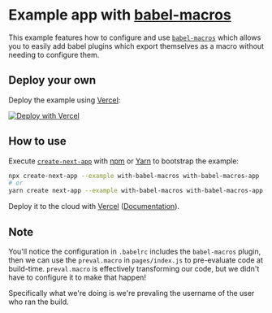 # Example app with [babel-macros](https://github.com/kentcdodds/babel-macros)

This example features how to configure and use [`babel-macros`](https://github.com/kentcdodds/babel-macros) which allows you to easily add babel plugins which export themselves as a macro without needing to configure them.

## Deploy your own

Deploy the example using [Vercel](https://vercel.com):

[![Deploy with Vercel](https://vercel.com/button)](https://vercel.com/import/project?template=https://github.com/vercel/next.js/tree/canary/examples/with-babel-macros)

## How to use

Execute [`create-next-app`](https://github.com/vercel/next.js/tree/canary/packages/create-next-app) with [npm](https://docs.npmjs.com/cli/init) or [Yarn](https://yarnpkg.com/lang/en/docs/cli/create/) to bootstrap the example:

```bash
npx create-next-app --example with-babel-macros with-babel-macros-app
# or
yarn create next-app --example with-babel-macros with-babel-macros-app
```

Deploy it to the cloud with [Vercel](https://vercel.com/import?filter=next.js&utm_source=github&utm_medium=readme&utm_campaign=next-example) ([Documentation](https://nextjs.org/docs/deployment)).

## Note

You'll notice the configuration in `.babelrc` includes the `babel-macros`
plugin, then we can use the `preval.macro` in `pages/index.js` to pre-evaluate
code at build-time. `preval.macro` is effectively transforming our code, but
we didn't have to configure it to make that happen!

Specifically what we're doing is we're prevaling the username of the user who
ran the build.
